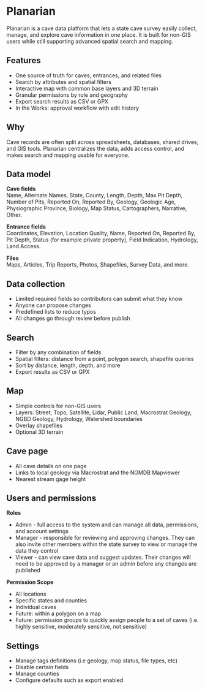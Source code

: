 # Planarian

Planarian is a cave data platform that lets a state cave survey easily collect, manage, and explore cave information in one place. It is built for non-GIS users while still supporting advanced spatial search and mapping.

## Features

- One source of truth for caves, entrances, and related files  
- Search by attributes and spatial filters  
- Interactive map with common base layers and 3D terrain  
- Granular permissions by role and geography  
- Export search results as CSV or GPX  
- In the Works: approval workflow with edit history

## Why

Cave records are often split across spreadsheets, databases, shared drives, and GIS tools. Planarian centralizes the data, adds access control, and makes search and mapping usable for everyone.

## Data model

**Cave fields**  
Name, Alternate Names, State, County, Length, Depth, Max Pit Depth, Number of Pits, Reported On, Reported By, Geology, Geologic Age, Physiographic Province, Biology, Map Status, Cartographers, Narrative, Other.

**Entrance fields**  
Coordinates, Elevation, Location Quality, Name, Reported On, Reported By, Pit Depth, Status (for example private property), Field Indication, Hydrology, Land Access.

**Files**  
Maps, Articles, Trip Reports, Photos, Shapefiles, Survey Data, and more.

## Data collection

- Limited required fields so contributors can submit what they know  
- Anyone can propose changes  
- Predefined lists to reduce typos  
- All changes go through review before publish

## Search

- Filter by any combination of fields  
- Spatial filters: distance from a point, polygon search, shapefile queries  
- Sort by distance, length, depth, and more  
- Export results as CSV or GPX

## Map

- Simple controls for non-GIS users  
- Layers: Street, Topo, Satellite, Lidar, Public Land, Macrostrat Geology, NGBD Geology, Hydrology, Watershed boundaries  
- Overlay shapefiles  
- Optional 3D terrain

## Cave page

- All cave details on one page  
- Links to local geology via Macrostrat and the NGMDB Mapviewer  
- Nearest stream gage height

## Users and permissions

**Roles**  
- Admin - full access to the system and can manage all data, permissions, and account settings  
- Manager - responsible for reviewing and approving changes. They can also invite other members within the state survey to view or manage the data they control  
- Viewer - can view cave data and suggest updates. Their changes will need to be approved by a manager or an admin before any changes are published

**Permission Scope**  
- All locations  
- Specific states and counties  
- Individual caves
- Future: within a polygon on a map
- Future: permission groups to quickly assign people to a set of caves (i.e. highly sensitive, moderately sensitive, not sensitive)

## Settings

- Manage tags definitions (i.e geology, map status, file types, etc)  
- Disable certain fields
- Manage counties
- Configure defaults such as export enabled

